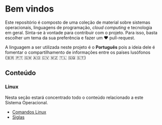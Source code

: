 # Bem vindos

Este repositório é composto de uma coleção de material sobre sistemas operacionais, linguagens de programação, *cloud computing* e tecnologia em geral. Sinta-se à vontade para contribuir com o projeto. Para isso, basta escolher um tema da sua preferência e fazer um :heart: pull-request. 

A linguagem a ser utilizada neste projeto é o **Português** pois a ideia dele é fomentar o compartilhamento de informações entre os países lusófonos (:brazil: :portugal: :guinea_bissau: :angola: :cape_verde: :mozambique: :timor_leste: :equatorial_guinea: :sao_tome_principe:)

## Conteúdo

### Linux

Nesta seção estará concentrado todo o conteúdo relacionado a este Sistema Operacional.

* [Comandos Linux](linux/comandos-linux.md)
* [Siglas](linux/siglas.md)
